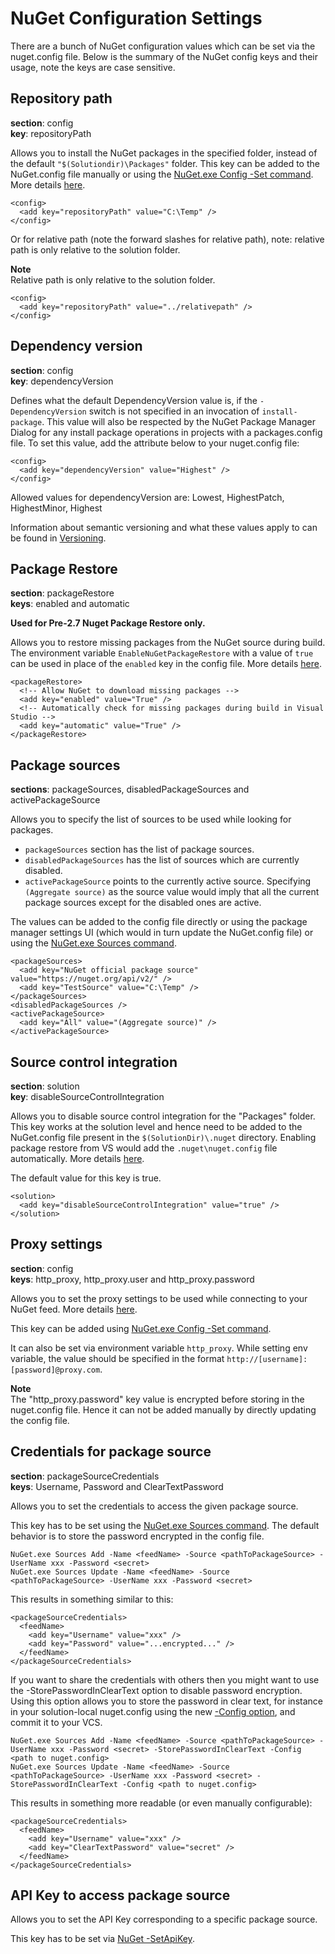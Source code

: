 # NuGet Configuration Settings

There are a bunch of NuGet configuration values which can be set via the nuget.config file.
Below is the summary of the NuGet config keys and their usage, note the keys are case sensitive.

## Repository path

**section**: config  
**key**: repositoryPath

Allows  you to install the NuGet packages in the specified folder, instead of the default `"$(Solutiondir)\Packages"` folder.
This key can be added to the NuGet.config file manually or using the [NuGet.exe Config -Set command](Command-Line-Reference#config-command).
More details [here](../Release-Notes/NuGet-2.1#specify-%E2%80%98packages%E2%80%99-folder-location).

    <config>
      <add key="repositoryPath" value="C:\Temp" />
    </config>

Or for relative path (note the forward slashes for relative path), note: relative path is only relative to the solution folder.

<p class="info">
<strong>Note</strong><br/>Relative path is only relative to the solution folder.
</p>

    <config>
      <add key="repositoryPath" value="../relativepath" />
    </config>

## Dependency version

**section**: config  
**key**: dependencyVersion

Defines what the default DependencyVersion value is, if the `-DependencyVersion` switch is not specified in an invocation of `install-package`.
This value will also be respected by the NuGet Package Manager Dialog for any install package operations in projects with a packages.config file.
To set this value, add the attribute below to your nuget.config file:

    <config>
      <add key="dependencyVersion" value="Highest" />
    </config>

Allowed values for dependencyVersion are: Lowest, HighestPatch, HighestMinor, Highest

Information about semantic versioning and what these values apply to can be found in [Versioning](../Create/Versioning#really-brief-introduction-to-semver).

## Package Restore

**section**: packageRestore  
**keys**: enabled and automatic

**Used for Pre-2.7 Nuget Package Restore only.**

Allows you to restore missing packages from the NuGet source during build.
The environment variable `EnableNuGetPackageRestore` with a value of `true` can be used in place of the `enabled` key in the config file.
More details [here](Package-Restore).

    <packageRestore>
      <!-- Allow NuGet to download missing packages -->
      <add key="enabled" value="True" />
      <!-- Automatically check for missing packages during build in Visual Studio -->
      <add key="automatic" value="True" />
    </packageRestore>

## Package sources

**sections**: packageSources, disabledPackageSources and activePackageSource  

Allows you to specify the list of sources to be used while looking for packages.

* `packageSources` section has the list of package sources.
* `disabledPackageSources` has the list of sources which are currently disabled.
* `activePackageSource` points to the currently active source. Specifying `(Aggregate source)` as the source value would imply that all the current package sources except for the disabled ones are active.

The values can be added to the config file directly or using the package manager settings UI (which would in turn update the NuGet.config file) or using the [NuGet.exe Sources command](Command-Line-Reference#sources-command).

    <packageSources>
      <add key="NuGet official package source" value="https://nuget.org/api/v2/" />
      <add key="TestSource" value="C:\Temp" />
    </packageSources>
    <disabledPackageSources />
    <activePackageSource>
      <add key="All" value="(Aggregate source)" />
    </activePackageSource>

## Source control integration

**section**: solution  
**key**: disableSourceControlIntegration

Allows you to disable source control integration for the "Packages" folder.
This key works at the solution level and hence need to be added to the NuGet.config file present in the `$(SolutionDir)\.nuget` directory.
Enabling package restore from VS would add the `.nuget\nuget.config` file automatically.
More details [here](../Docs/Workflows/Using-NuGet-without-committing-packages).

The default value for this key is true.

    <solution>
      <add key="disableSourceControlIntegration" value="true" />
    </solution>

## Proxy settings

**section**: config  
**keys**: http_proxy, http_proxy.user and http_proxy.password

Allows you to set the proxy settings to be used while connecting to your NuGet feed.
More details [here](http://skolima.blogspot.com/2012/07/nuget-proxy-settings.html).

This key can be added using [NuGet.exe Config -Set command](Command-Line-Reference#config-command).

It can also be set via environment variable `http_proxy`.
While setting env variable, the value should be specified in the format `http://[username]:[password]@proxy.com`.

<p class="info">
<strong>Note</strong><br />The "http_proxy.password" key value is encrypted before storing in the nuget.config file.
Hence it can not be added manually by directly updating the config file.
</p>

## Credentials for package source

**section**: packageSourceCredentials  
**keys**: Username, Password and ClearTextPassword

Allows you to set the credentials to access the given package source.

This key has to be set using the [NuGet.exe Sources command](Command-Line-Reference#sources-command).
The default behavior is to store the password encrypted in the config file.

    NuGet.exe Sources Add -Name <feedName> -Source <pathToPackageSource> -UserName xxx -Password <secret>
    NuGet.exe Sources Update -Name <feedName> -Source <pathToPackageSource> -UserName xxx -Password <secret> 

This results in something similar to this:

    <packageSourceCredentials>
      <feedName>
        <add key="Username" value="xxx" />
        <add key="Password" value="...encrypted..." />
      </feedName>
    </packageSourceCredentials>

If you want to share the credentials with others then you might want to use the -StorePasswordInClearText option to disable password encryption.
Using this option allows you to store the password in clear text, for instance in your solution-local nuget.config using the new [-Config option](Command-Line-Reference#config-command), and commit it to your VCS.

    NuGet.exe Sources Add -Name <feedName> -Source <pathToPackageSource> -UserName xxx -Password <secret> -StorePasswordInClearText -Config <path to nuget.config>
    NuGet.exe Sources Update -Name <feedName> -Source <pathToPackageSource> -UserName xxx -Password <secret> -StorePasswordInClearText -Config <path to nuget.config>

This results in something more readable (or even manually configurable):

    <packageSourceCredentials>
      <feedName>
        <add key="Username" value="xxx" />
        <add key="ClearTextPassword" value="secret" />
      </feedName>
    </packageSourceCredentials>

## API Key to access package source

Allows you to set the API Key corresponding to a specific package source.

This key has to be set via [NuGet -SetApiKey](Command-Line-Reference#setapikey-command).
